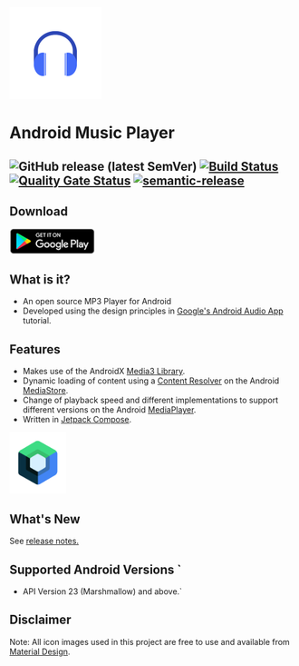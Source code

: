 ![Android MP3 Player](app/src/main/res/mipmap-hdpi/headphone_icon_foreground.png) 
# Android Music Player
![GitHub release (latest SemVer)](https://img.shields.io/github/v/release/goldy1992/Mp3Player?style=plastic)
[![Build Status](https://github.com/goldy1992/Mp3Player/actions/workflows/master-build-and-ui-test.yml/badge.svg)](https://github.com/goldy1992/Mp3Player/actions/workflows/master-build-and-test.yml) [![Quality Gate Status](https://sonarcloud.io/api/project_badges/measure?project=goldy1992_Mp3Player&metric=alert_status)](https://sonarcloud.io/dashboard?id=goldy1992_Mp3Player) [![semantic-release](https://img.shields.io/badge/%20%20%F0%9F%93%A6%F0%9F%9A%80-semantic--release-e10079.svg)](https://github.com/semantic-release/semantic-release)
---
## Download
<a href="https://play.google.com/store/apps/details?id=com.github.goldy1992.mp3player.full"><img src="img/play-store-badge.png" alt="Play Store link" width="150"/></a>

## What is it?
- An open source MP3 Player for Android
- Developed using the design principles in [Google's Android Audio App](https://developer.android.com/guide/topics/media-apps/audio-app/building-an-audio-app) tutorial.

## Features  
- Makes use of the AndroidX [Media3 Library](https://developer.android.com/guide/topics/media/media3).  
- Dynamic loading of content using a [Content Resolver](https://developer.android.com/guide/topics/providers/content-provider-basics) on the Android [MediaStore](https://developer.android.com/reference/android/provider/MediaStore).  
- Change of playback speed and different implementations to support different versions on the Android [MediaPlayer](https://developer.android.com/reference/android/media/MediaPlayer).  
- Written in [Jetpack Compose](https://developer.android.com/jetpack/compose).

<a href="https://developer.android.com/jetpack/compose"><img src="img/jetpack_compose_logo.png" alt="Jetpack Compose Logo" width="100"/></a>

## What's New
See [release notes.](CHANGELOG.md)

## Supported Android Versions `
- API Version 23 (Marshmallow) and above.`

## Disclaimer
Note: All icon images used in this project are free to use and available from [Material Design](http://material.io).
 
